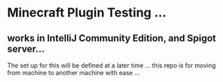 # Minecraft Plugin Testing ...

## works in IntelliJ Community Edition, and Spigot server...

The set up for this will be defined at a later time ... this repo is for moving from machine to another machine with ease ...


